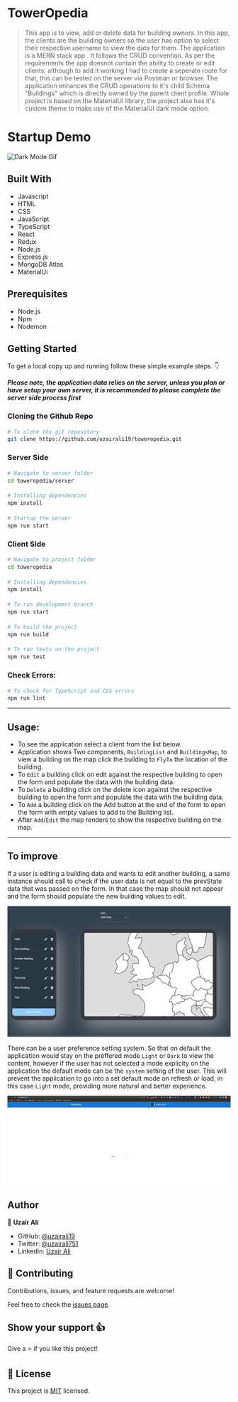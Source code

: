 # TowerOpedia

> This app is to view, add or delete data for building owners. In this app, the clients are the building owners so the user has option to select their respective username to view the data for them. The application is a MERN stack app . It follows the CRUD convention. As per the requirements the app doesnot contain the ability to create or edit clients, although to add it working I had to create a seperate route for that, this can be tested on the server via Postman or browser. The application enhances the CRUD operations to it's child Schema "Buildings" which is directly owned by the parent client profile. Whole project is based on the MaterialUI library, the project also has it's custom theme to make use of the MaterialUI dark mode option.


# Startup Demo

![Dark Mode Gif](./darkmode.gif) 

## Built With

- Javascript
- HTML
- CSS
- JavaScript
- TypeScript
- React
- Redux
- Node.js
- Express.js
- MongoDB Atlas
- MaterialUi

## Prerequisites

- Node.js
- Npm
- Nodemon

## Getting Started

To get a local copy up and running follow these simple example steps. 👇

***Please note, the application data relies on the server, unless you plan or have setup your own server, it is recommended to please complete the server side process first***

### Cloning the Github Repo

```bash
# To clone the git repository
git clone https://github.com/uzairali19/toweropedia.git
```

### Server Side

```bash
# Navigate to server folder
cd toweropedia/server

# Installing dependencies
npm install

# Startup the server
npm run start
```

### Client Side

```bash
# Navigate to project folder
cd toweropedia

# Installing dependencies
npm install

# To run development branch
npm run start

# To build the project
npm run build

# To run tests on the project
npm run test
```

### Check Errors:

```bash
# To check for TypeScript and CSS errors
npm run lint
```
---

## Usage:

- To see the application select a client from the list below.
- Application shows Two components, `BuildingList` and `BuildingsMap`, to view a building on the map click the building to `FlyTo` the location of the building.
- To `Edit` a building click on edit against the respective building to open the form and populate the data with the building data.
- To `Delete` a building click on the delete icon against the respective building to open the form and populate the data with the building data.
- To `Add` a building click on the Add button at the end of the form to open the form with empty values to add to the Building list.
- After `Add`/`Edit` the map renders to show the respective building on the map.

---
## To improve

If a user is editing a building data and wants to edit another building, a same instance should call to check if the user data is not equal to the prevState data that was passed on the form. In that case the map should not appear and the form should populate the new building values to edit.

![Edit Form](./Editfrom.gif)

There can be a user preference setting system. So that on default the application would stay on the preffered mode `Light` or `Dark` to view the content, however if the user has not selected a mode explicity on the application the default mode can be the `system` setting of the user. This will prevent the application to go into a set default mode on refresh or load, in this case `Light` mode, providing more natural and better experience.

![Dark Mode Improvement](./darkImprove.gif)




## Author

👤 **Uzair Ali**

- GitHub: [@uzairali19](https://github.com/uzairali19)
- Twitter: [@uzairali751](https://twitter.com/Uzairali751)
- LinkedIn: [Uzair Ali](https://www.linkedin.com/in/uzairali19/)

## 🤝 Contributing

Contributions, issues, and feature requests are welcome!

Feel free to check the [issues page](https://github.com/uzairali19/toweropedia/issues/).

## Show your support 👍

Give a ⭐️ if you like this project!

## 📝 License

This project is [MIT](./MIT.md) licensed.